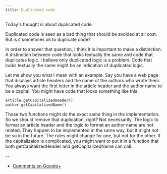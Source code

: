 ```yaml
---
title: Duplicated code
---
```


Today's thought is about duplicated code.

Duplicated code is seen as a bad thing that should be avoided at all cost. But is it sometimes ok to duplicate code?

In order to answer that question, I think it is important to make a distinction. A distinction between code that looks textually the same and code that duplicates logic. I believe only duplicated logic is a problem. Code that looks textually the same might be an indication of duplicated logic.

Let me show you what I mean with an example. Say you have a web page that displays article headers and the name of the authors who wrote them. You always want the first letter in the article header and the author name to be a capital. You might have code that looks something like this:

    article.getCapitalizedHeader()
    author.getCapitalizedName()

Those two functions might do the exact same thing in the implementation. So we should remove that duplication, right? Not necessarily. The logic to format an article header and the logic to format an author name are not related. They happen to be implemented in the same way, but it might not be so in the future. The rules might change for one, but not for the other. If the capitalizaion is complicated, you might want to put it in a function that both getCapitalizedHeader and getCapitalizedName can call.

--

* [Comments on Google+](https://plus.google.com/u/0/112175093836850283531/posts/NhXPA4ezYyQ)
